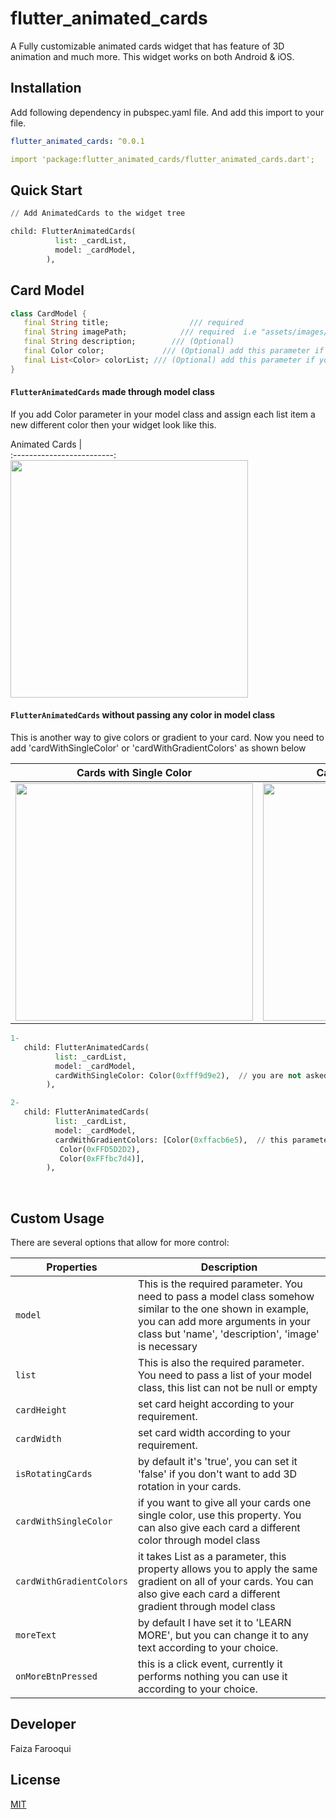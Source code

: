 # flutter_animated_cards

A Fully customizable animated cards widget that has feature of 3D animation and much more. This widget works on both Android & iOS.

## Installation

Add following dependency in pubspec.yaml file. And add this import to your file.

```yaml
flutter_animated_cards: ^0.0.1

import 'package:flutter_animated_cards/flutter_animated_cards.dart';
```
## Quick Start

```python
// Add AnimatedCards to the widget tree

child: FlutterAnimatedCards(
          list: _cardList,
          model: _cardModel,
        ),                ​
```

## Card Model

```dart
class CardModel {
   final String title;                  /// required
   final String imagePath;            /// required  i.e "assets/images/image.png"
   final String description;        /// (Optional)
   final Color color;             /// (Optional) add this parameter if you want to have different color on each card
   final List<Color> colorList; /// (Optional) add this parameter if you want to apply different gradient on each card
}
```
#### `FlutterAnimatedCards` made through model class
If you add Color parameter in your model class and assign each list item a new different color then your widget look like this.

 Animated Cards           |             
:-------------------------:
<img height="380px" src="https://user-images.githubusercontent.com/36657067/123776333-a2300380-d8e8-11eb-801a-6c4cd179bea3.gif?raw=true">

#### `FlutterAnimatedCards` without passing any color in model class
This is another way to give colors or gradient to your card. Now you need to add 'cardWithSingleColor' or 'cardWithGradientColors' as shown below

 Cards with Single Color    |   Cards with Single Gradient               
:-------------------------:|:-----------------------------:
<img height="380px" src="https://user-images.githubusercontent.com/36657067/123781193-621f4f80-d8ed-11eb-80fc-f60da0c90bec.jpeg?raw=true">|<img height="380px" src="https://user-images.githubusercontent.com/36657067/123785579-20dd6e80-d8f2-11eb-8690-f9cc7bd91ee9.jpeg?raw=true">

```python
1-
   child: FlutterAnimatedCards(
          list: _cardList,
          model: _cardModel,
          cardWithSingleColor: Color(0xfff9d9e2),  // you are not asked to add this parameter, but you can this if you want to display your cards with any other single color. By default cards will appear as it is shown in Screenshot 
        ),

2- 
   child: FlutterAnimatedCards(
          list: _cardList,
          model: _cardModel,
          cardWithGradientColors: [Color(0xffacb6e5),  // this parameter is needs to be added to add gradient, there is no default gradient available in lib
           Color(0xFFD5D2D2),
           Color(0xFFfbc7d4)],
        ),

```

<br>

## Custom Usage
There are several options that allow for more control:

|  Properties  |   Description   |
|--------------|-----------------|
| `model` | This is the required parameter. You need to pass a model class somehow similar to the one shown in example, you can add more arguments in your class but 'name', 'description', 'image' is necessary |
| `list` | This is also the required parameter. You need to pass a list of your model class, this list can not be null or empty|
| `cardHeight` | set card height according to your requirement. |
| `cardWidth` | set card width according to your requirement. |
| `isRotatingCards` | by default it's 'true', you can set it 'false' if you don't want to add 3D rotation in your cards. |
| `cardWithSingleColor` | if you want to give all your cards one single color, use this property. You can also give each card a different color through model class |
| `cardWithGradientColors` | it takes List<Color> as a parameter, this property allows you to apply the same gradient on all of your cards. You can also give each card a different gradient through model class |
| `moreText` | by default I have set it to 'LEARN MORE', but you can change it to any text according to your choice. |
| `onMoreBtnPressed` | this is a click event, currently it performs nothing you can use it according to your choice. |


## Developer
Faiza Farooqui

## License
[MIT](https://choosealicense.com/licenses/mit/)
